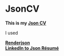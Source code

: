 # JsonCV

**This is my [Json CV](https://tsotne95.github.io/JsonCV/)**  

I used
    
[**Renderjson**](http://caldwell.github.io/renderjson/)  
[**LinkedIn to Json Résumé**](https://jmperezperez.com/linkedin-to-json-resume/)
